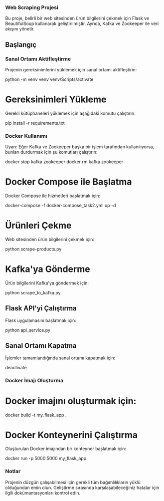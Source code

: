 
### Web Scraping Projesi ###

Bu proje, belirli bir web sitesinden ürün bilgilerini çekmek için Flask ve BeautifulSoup kullanarak geliştirilmiştir. Ayrıca, Kafka ve Zookeeper ile veri akışını yönetir.

## Başlangıç

### Sanal Ortamı Aktifleştirme
Projenin gereksinimlerini yüklemek için sanal ortamı aktifleştirin:

python -m venv venv
venv/Scripts/activate

# Gereksinimleri Yükleme
Gerekli kütüphaneleri yüklemek için aşağıdaki komutu çalıştırın:

pip install -r requirements.txt

### Docker Kullanımı
Uyarı:
Eğer Kafka ve Zookeeper başka bir işlem tarafından kullanılıyorsa, bunları durdurmak için şu komutları çalıştırın:

docker stop kafka zookeeper
docker rm kafka zookeeper

# Docker Compose ile Başlatma
Docker Compose ile hizmetleri başlatmak için:

docker-compose -f docker-compose_task2.yml up -d

# Ürünleri Çekme
Web sitesinden ürün bilgilerini çekmek için:

python scrape-products.py

# Kafka'ya Gönderme
Ürün bilgilerini Kafka'ya göndermek için:

python scrape_to_kafka.py

## Flask API'yi Çalıştırma
Flask uygulamasını başlatmak için:

python api_service.py


## Sanal Ortamı Kapatma
İşlemler tamamlandığında sanal ortamı kapatmak için:

deactivate


### Docker İmajı Oluşturma

# Docker imajını oluşturmak için:

docker build -t my_flask_app .

# Docker Konteynerini Çalıştırma
Oluşturulan Docker imajından bir konteyner başlatmak için:

docker run -p 5000:5000 my_flask_app


### Notlar
Projenin düzgün çalışabilmesi için gerekli tüm bağımlılıkların yüklü olduğundan emin olun.
Geliştirme sırasında karşılaşabileceğiniz hatalar için ilgili dokümantasyonları kontrol edin.
